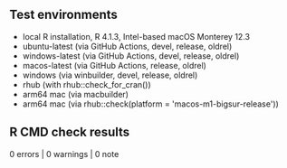 ## Test environments

* local R installation, R 4.1.3, Intel-based macOS Monterey 12.3
* ubuntu-latest (via GitHub Actions, devel, release, oldrel)
* windows-latest (via GitHub Actions, devel, release, oldrel)
* macos-latest (via GitHub Actions, release, oldrel)
* windows (via winbuilder, devel, release, oldrel)
* rhub (with rhub::check_for_cran())
* arm64 mac (via macbuilder)
* arm64 mac (via rhub::check(platform = 'macos-m1-bigsur-release'))

## R CMD check results

0 errors | 0 warnings | 0 note
